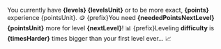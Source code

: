 You currently have **{levels} {levelsUnit}** or to be more exact, **{points}** experience {pointsUnit}.  🪙
{prefix}You need **{neededPointsNextLevel} {pointsUnit}** more for level **{nextLevel}**!  📊
{prefix}Leveling **difficulty** is **{timesHarder}** times bigger than your first level ever...  📈